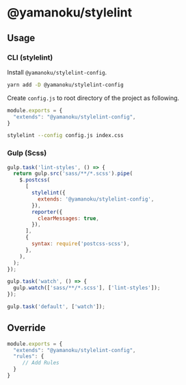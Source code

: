 # @yamanoku/stylelint


## Usage

### CLI (stylelint)

Install `@yamanoku/stylelint-config`.

```bash
yarn add -D @yamanoku/stylelint-config
```

Create `config.js` to root directory of the project as following.

```js
module.exports = {
  "extends": "@yamanoku/stylelint-config",
}
```

```bash
stylelint --config config.js index.css
```

### Gulp (Scss)

```js
gulp.task('lint-styles', () => {
  return gulp.src('sass/**/*.scss').pipe(
    $.postcss(
      [
        stylelint({
          extends: '@yamanoku/stylelint-config',
        }),
        reporter({
          clearMessages: true,
        }),
      ],
      {
        syntax: require('postcss-scss'),
      },
    ),
  );
});

gulp.task('watch', () => {
  gulp.watch(['sass/**/*.scss'], ['lint-styles']);
});

gulp.task('default', ['watch']);
```

## Override

```js
module.exports = {
  "extends": "@yamanoku/stylelint-config",
  "rules": {
     // Add Rules
  }
}
```
